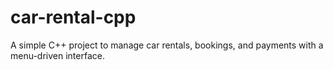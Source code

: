 # car-rental-cpp
A simple C++ project to manage car rentals, bookings, and payments with a menu-driven interface.
